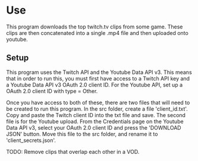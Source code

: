 <h1>Use</h1>

This program downloads the top twitch.tv clips from some game. These clips are then concatenated into a single .mp4 file and then uploaded onto youtube.


<h2>Setup</h2>

This program uses the Twitch API and the Youtube Data API v3. This means that in order to run this, you must first have access to a Twitch API key and a Youtube Data API v3 OAuth 2.0 client ID. For the Youtube API, set up a OAuth 2.0 client ID with type = Other.

Once you have access to both of these, there are two files that will need to be created to run this program. In the src folder, create a file 'client_id.txt'. Copy and paste the Twitch client ID into the txt file and save. The second file is for the Youtube upload. From the Credentials page on the Youtube Data API v3, select your OAuth 2.0 client ID and press the 'DOWNLOAD JSON' button. Move this file to the src folder, and rename it to 'client_secrets.json'.

TODO: Remove clips that overlap each other in a VOD.

